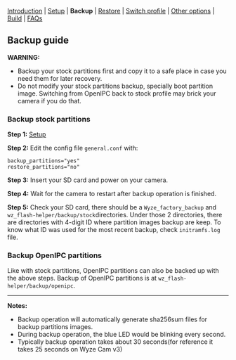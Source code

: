 
[Introduction](README.md) | [Setup](README_setup.md) | **Backup** | [Restore](README_restore.md) | [Switch profile](README_switch_profile.md) | [Other options](README_other_options.md) | [Build](README_build.md) | [FAQs](README_FAQs.md)



## Backup guide

**WARNING:**
- Backup your stock partitions first and copy it to a safe place in case you need them for later recovery.
- Do not modify your stock partitions backup, specially boot partition image. Switching from OpenIPC back to stock profile may brick your camera if you do that.


### Backup stock partitions
**Step 1:** [Setup](README_setup.md)

**Step 2:** Edit the config file `general.conf` with:
```
backup_partitions="yes"
restore_partitions="no"
```

**Step 3:** Insert your SD card and power on your camera.

**Step 4:** Wait for the camera to restart after backup operation is finished.

**Step 5:** Check your SD card, there should be a `Wyze_factory_backup` and `wz_flash-helper/backup/stock`directories. Under those 2 directories, there are directories with 4-digit ID where partition images backup are keep. To know what ID was used for the most recent backup, check `initramfs.log` file.


### Backup OpenIPC partitions
Like with stock partitions, OpenIPC partitions can also be backed up with the above steps. Backup of OpenIPC partitions is at `wz_flash-helper/backup/openipc`.


-----
**Notes:**
- Backup operation will automatically generate sha256sum files for backup partitions images.
- During backup operation, the blue LED would be blinking every second.
- Typically backup operation takes about 30 seconds(for reference it takes 25 seconds on Wyze Cam v3)

